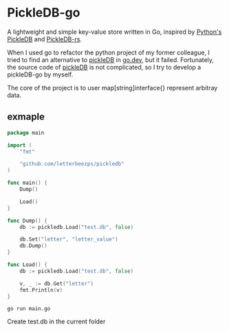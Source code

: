 # PickleDB-go

A lightweight and simple key-value store written in Go, inspired by [Python's PickleDB](https://github.com/patx/pickledb) and [PickleDB-rs](https://github.com/seladb/pickledb-rs).

When I used go to refactor the python project of my former colleague, I tried to find an alternative to [pickleDB](https://github.com/patx/pickledb) in [go.dev](https://pkg.go.dev/), but it failed. Fortunately, the source code of [pickleDB](https://github.com/patx/pickledb) is not complicated, so I try to develop a pickleDB-go by myself.

The core of the project is to user map[string]interface{} represent arbitray data.

## exmaple

```go
package main

import (
    "fmt"

    "github.com/letterbeezps/pickledb"
)

func main() {
    Dump()

    Load()
}

func Dump() {
    db := pickledb.Load("test.db", false)

    db.Set("letter", "letter_value")
    db.Dump()
}

func Load() {
    db := pickledb.Load("test.db", false)

    v, _ := db.Get("letter")
    fmt.Println(v)
}

```

```shell
go run main.go
```

Create test.db in the current folder
